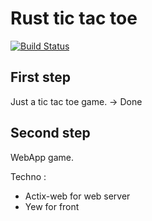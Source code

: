 # Rust tic tac toe

[![Build Status][actions-badge]][actions-url]

[actions-badge]: https://github.com/Haegh/tictactoe/actions/workflows/ci.yml/badge.svg
[actions-url]: https://github.com/Haegh/tictactoe/actions

## First step 

Just a tic tac toe game. -> Done  

## Second step 

WebApp game.   

Techno :  
* Actix-web for web server
* Yew for front
